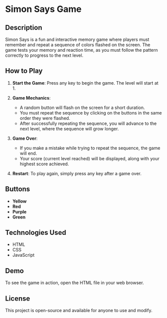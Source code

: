 # Simon Says Game

## Description
Simon Says is a fun and interactive memory game where players must remember and repeat a sequence of colors flashed on the screen. The game tests your memory and reaction time, as you must follow the pattern correctly to progress to the next level.

## How to Play

1. **Start the Game**: Press any key to begin the game. The level will start at 1.

2. **Game Mechanics**:
   - A random button will flash on the screen for a short duration.
   - You must repeat the sequence by clicking on the buttons in the same order they were flashed.
   - After successfully repeating the sequence, you will advance to the next level, where the sequence will grow longer.

3. **Game Over**:
   - If you make a mistake while trying to repeat the sequence, the game will end.
   - Your score (current level reached) will be displayed, along with your highest score achieved.

4. **Restart**: To play again, simply press any key after a game over.

## Buttons
- **Yellow**
- **Red**
- **Purple**
- **Green**

## Technologies Used
- HTML
- CSS
- JavaScript

## Demo
To see the game in action, open the HTML file in your web browser.

## License
This project is open-source and available for anyone to use and modify.
